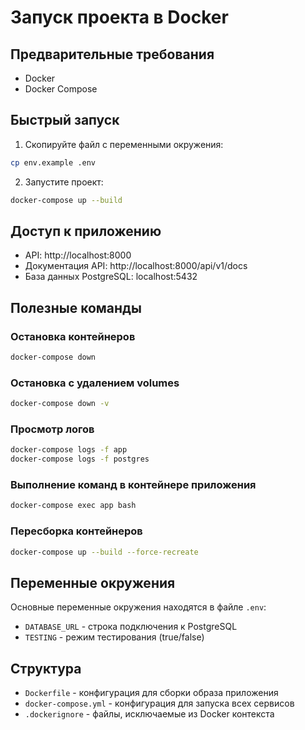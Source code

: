 # Запуск проекта в Docker

## Предварительные требования

- Docker
- Docker Compose

## Быстрый запуск

1. Скопируйте файл с переменными окружения:
```bash
cp env.example .env
```

2. Запустите проект:
```bash
docker-compose up --build
```

## Доступ к приложению

- API: http://localhost:8000
- Документация API: http://localhost:8000/api/v1/docs
- База данных PostgreSQL: localhost:5432

## Полезные команды

### Остановка контейнеров
```bash
docker-compose down
```

### Остановка с удалением volumes
```bash
docker-compose down -v
```

### Просмотр логов
```bash
docker-compose logs -f app
docker-compose logs -f postgres
```

### Выполнение команд в контейнере приложения
```bash
docker-compose exec app bash
```

### Пересборка контейнеров
```bash
docker-compose up --build --force-recreate
```

## Переменные окружения

Основные переменные окружения находятся в файле `.env`:

- `DATABASE_URL` - строка подключения к PostgreSQL
- `TESTING` - режим тестирования (true/false)

## Структура

- `Dockerfile` - конфигурация для сборки образа приложения
- `docker-compose.yml` - конфигурация для запуска всех сервисов
- `.dockerignore` - файлы, исключаемые из Docker контекста
